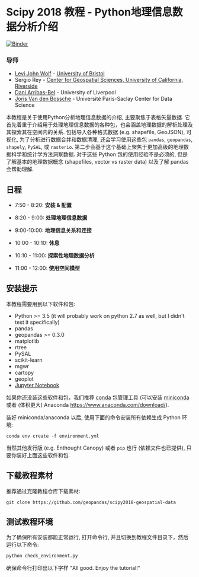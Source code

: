 # Scipy 2018 教程 - Python地理信息数据分析介绍

[![Binder](https://mybinder.org/badge.svg)](https://mybinder.org/v2/gh/geopandas/scipy2018-geospatial-data/master)

### 导师

- [Levi John Wolf](https://ljwolf.org) - [University of Bristol](http://www.bristol.ac.uk/geography/levi-j-wolf/overview.html)
- Sergio Rey - [Center for Geospatial Sciences, University of California, Riverside](http://spatial.ucr.edu/peopleRey.html)
- [Dani Arribas-Bel](http://darribas.org/) -  University of Liverpool
- [Joris Van den Bossche](https://jorisvandenbossche.github.io/) - Université Paris-Saclay Center for Data Science 

本教程是关于使用Python分析地理信息数据的介绍, 主要聚焦于表格矢量数据. 它首先着重于介绍用于处理地理信息数据的各种包，也会涵盖地理数据的解析处理及其探索其在空间内的关系. 包括导入各种格式数据 (e.g. shapefile, GeoJSON), 可视化, 为了分析进行数据合并和数据清理, 还会学习使用这些包 `pandas`, `geopandas`, `shapely`, `PySAL`, 或 `rasterio`. 第二步会基于这个基础上聚焦于更加高级的地理数据科学和统计学方法洞察数据. 对于这些 Python 包的使用经验不是必须的, 但是了解基本的地理数据概念 (shapefiles, vector vs raster data) 以及了解 pandas 会帮助理解.

## 日程

- 7:50 - 8:20: **安装 & 配置**

- 8:20 - 9:00: **处理地理信息数据**

  <!-- synthesize `01,04,05` -->

- 9:00-10:00: **地理信息关系和连接**

  <!-- synthesize `02,03`, plus a very small bit of `99` -->

- 10:00 - 10:10: **休息**

- 10:10 - 11:00: **探索性地理数据分析**

  <!-- notebook `03,08` for profiles of clusters -->

- 11:00 - 12:00: **使用空间模型**

  <!-- notebook `07`, basic feature engineering, kernel regression, & endog regression -->

## 安装提示

本教程需要用到以下软件和包:

- Python >= 3.5 (it will probably work on python 2.7 as well, but I didn't test it specifically)
- pandas
- geopandas >= 0.3.0
- matplotlib
- rtree
- PySAL
- scikit-learn
- mgwr
- cartopy
- geoplot
- [Jupyter Notebook](http://jupyter.org)

如果你还没装这些软件和包，我们推荐 [conda](http://conda.pydata.org/docs/intro.html) 包管理工具 
(可以安装 [miniconda](http://conda.pydata.org/miniconda.html) 或者 (体积更大) Anaconda https://www.anaconda.com/download/).

装好 miniconda/anaconda 以后, 使用下面的命令安装所有依赖生成 Python 环境:

```
conda env create -f environment.yml
```

当然其他发行版 (e.g. Enthought Canopy) 或者 ``pip`` 也行 (依赖文件也已提供), 只要你装好上面这些软件和包.


## 下载教程素材

推荐通过克隆教程仓库下载素材:

    git clone https://github.com/geopandas/scipy2018-geospatial-data


## 测试教程环境

为了确保所有安装都能正常运行, 打开命令行, 并且切换到教程文件目录下，然后运行以下命令:

```sh
python check_environment.py
```

确保命令行打印出以下字样 "All good. Enjoy the tutorial!"

